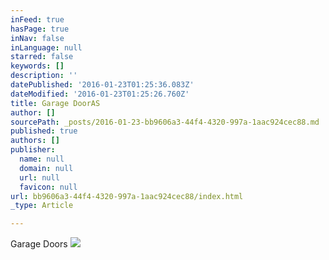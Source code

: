 ```yaml
---
inFeed: true
hasPage: true
inNav: false
inLanguage: null
starred: false
keywords: []
description: ''
datePublished: '2016-01-23T01:25:36.083Z'
dateModified: '2016-01-23T01:25:26.760Z'
title: Garage DoorAS
author: []
sourcePath: _posts/2016-01-23-bb9606a3-44f4-4320-997a-1aac924cec88.md
published: true
authors: []
publisher:
  name: null
  domain: null
  url: null
  favicon: null
url: bb9606a3-44f4-4320-997a-1aac924cec88/index.html
_type: Article

---
```

Garage Doors
![](https://the-grid-user-content.s3-us-west-2.amazonaws.com/4536acf1-647d-4f50-afa2-5417ab67d9e4.jpg)
